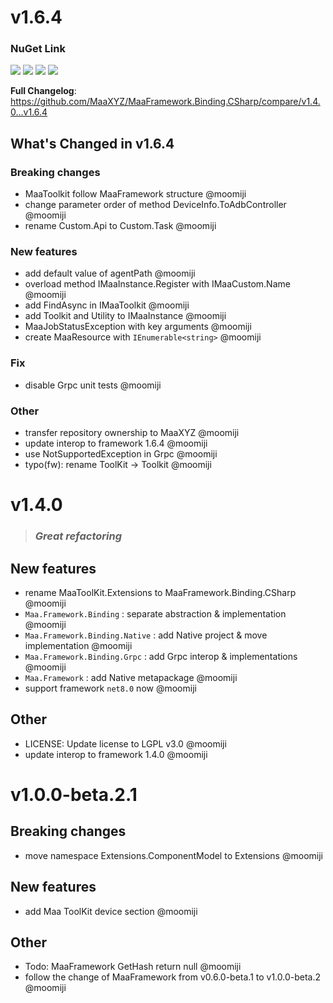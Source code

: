 # v1.6.4

### NuGet Link

[![](https://img.shields.io/badge/NuGet-Maa.Framework-%23004880)](https://www.nuget.org/packages/Maa.Framework/v1.6.4) [![](https://img.shields.io/badge/NuGet-Binding-%23004880)](https://www.nuget.org/packages/Maa.Framework.Binding/v1.6.4) [![](https://img.shields.io/badge/NuGet-Native-%23004880)](https://www.nuget.org/packages/Maa.Framework.Binding.Native/v1.6.4) [![](https://img.shields.io/badge/NuGet-Grpc-%23004880)](https://www.nuget.org/packages/Maa.Framework.Binding.Grpc/v1.6.4)

**Full Changelog**: https://github.com/MaaXYZ/MaaFramework.Binding.CSharp/compare/v1.4.0...v1.6.4

## What's Changed in v1.6.4

### Breaking changes

- MaaToolkit follow MaaFramework structure @moomiji
- change parameter order of method DeviceInfo.ToAdbController @moomiji
- rename Custom.Api to Custom.Task @moomiji

### New features

- add default value of agentPath @moomiji
- overload method IMaaInstance.Register with IMaaCustom.Name @moomiji
- add FindAsync in IMaaToolkit @moomiji
- add Toolkit and Utility to IMaaInstance @moomiji
- MaaJobStatusException with key arguments @moomiji
- create MaaResource with `IEnumerable<string>` @moomiji

### Fix

- disable Grpc unit tests @moomiji

### Other

- transfer repository ownership to MaaXYZ @moomiji
- update interop to framework 1.6.4 @moomiji
- use NotSupportedException in Grpc @moomiji
- typo(fw): rename ToolKit -> Toolkit @moomiji

# v1.4.0

> ### ***Great refactoring***

## New features

- rename MaaToolKit.Extensions to MaaFramework.Binding.CSharp @moomiji
- `Maa.Framework.Binding` : separate abstraction & implementation @moomiji
- `Maa.Framework.Binding.Native` : add Native project & move implementation @moomiji
- `Maa.Framework.Binding.Grpc` : add Grpc interop & implementations @moomiji
- `Maa.Framework` : add Native metapackage @moomiji
- support framework `net8.0` now @moomiji

## Other

- LICENSE: Update license to LGPL v3.0 @moomiji
- update interop to framework 1.4.0 @moomiji

# v1.0.0-beta.2.1

## Breaking changes

- move namespace Extensions.ComponentModel to Extensions @moomiji

## New features

- add Maa ToolKit device section @moomiji

## Other

- Todo: MaaFramework GetHash return null @moomiji
- follow the change of MaaFramework from v0.6.0-beta.1 to v1.0.0-beta.2 @moomiji
